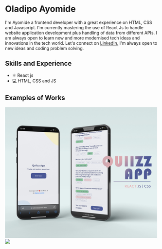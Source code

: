 # Oladipo Ayomide

I'm Ayomide a frontend developer with a great experience on HTML, CSS and Javascript. I'm currently mastering the use of React Js to handle website application development plus handling of data from different APIs. I am always open to learn new and more modernised tech ideas and innovations in the tech world. Let's connect on <a target="_blank" rel="noreferrer noopener" href="https://www.linkedin.com/in/oladipoayomide/">LinkedIn.</a> I'm always open to new ideas and coding problem solving.

## Skills and Experience
* ⚛  React js
* 💻 HTML, CSS and JS

## Examples of Works
<a class="quizapp" href="https://github.com/oladipoayomide/quiizzapp"><img src="QUIIZZ-APP_2.jpg"  width= 500px
  height=auto /></a>
<a class="tenzeapp" href="https://github.com/oladipoayomide/tenziesapp"><img src="tenzies game app.gif" width= 235px
   height=auto /></a>











